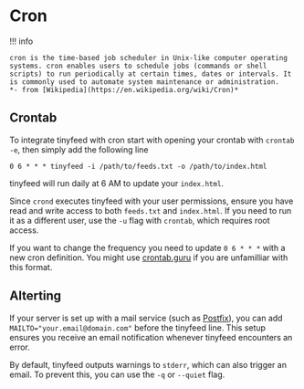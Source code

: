 # Cron

!!! info
    
    cron is the time-based job scheduler in Unix-like computer operating systems. cron enables users to schedule jobs (commands or shell scripts) to run periodically at certain times, dates or intervals. It is commonly used to automate system maintenance or administration.  
    *- from [Wikipedia](https://en.wikipedia.org/wiki/Cron)*

## Crontab

To integrate tinyfeed with cron start with opening your crontab with `crontab -e`, then simply add the following line

```cron
0 6 * * * tinyfeed -i /path/to/feeds.txt -o /path/to/index.html
```

tinyfeed  will run daily at 6 AM to update your `index.html`.

Since `crond` executes tinyfeed with your user permissions, ensure you have read and write access to both `feeds.txt` and `index.html`. If you need to run it as a different user, use the `-u` flag with `crontab`, which requires root access.

If you want to change the frequency you need to update `0 6 * * *` with a new cron definition. You might use [crontab.guru](https://crontab.guru/) if you are unfamilliar with this format.

## Alterting

If your server is set up with a mail service (such as [Postfix](https://www.postfix.org/)), you can add `MAILTO="your.email@domain.com"` before the tinyfeed line. This setup ensures you receive an email notification whenever tinyfeed encounters an error.

By default, tinyfeed outputs warnings to `stderr`, which can also trigger an email. To prevent this, you can use the `-q` or `--quiet` flag.
